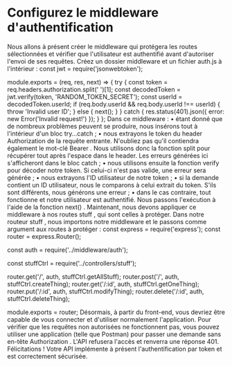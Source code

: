 # Configurez le middleware d'authentification

Nous allons à présent créer le middleware qui protégera les routes sélectionnées et vérifier que l'utilisateur est authentifié avant d'autoriser l'envoi de ses requêtes.
Créez un dossier middleware et un fichier auth.js à l'intérieur :
const jwt = require('jsonwebtoken');

module.exports = (req, res, next) => {
try {
const token = req.headers.authorization.split(' ')[1];
const decodedToken = jwt.verify(token, 'RANDOM_TOKEN_SECRET');
const userId = decodedToken.userId;
if (req.body.userId && req.body.userId !== userId) {
throw 'Invalid user ID';
} else {
next();
}
} catch {
res.status(401).json({
error: new Error('Invalid request!')
});
}
};
Dans ce middleware :
• étant donné que de nombreux problèmes peuvent se produire, nous insérons tout à l'intérieur d'un bloc try...catch ;
• nous extrayons le token du header Authorization de la requête entrante. N'oubliez pas qu'il contiendra également le mot-clé Bearer . Nous utilisons donc la fonction split pour récupérer tout après l'espace dans le header. Les erreurs générées ici s'afficheront dans le bloc catch ;
• nous utilisons ensuite la fonction verify pour décoder notre token. Si celui-ci n'est pas valide, une erreur sera générée ;
• nous extrayons l'ID utilisateur de notre token ;
• si la demande contient un ID utilisateur, nous le comparons à celui extrait du token. S'ils sont différents, nous générons une erreur ;
• dans le cas contraire, tout fonctionne et notre utilisateur est authentifié. Nous passons l'exécution à l'aide de la fonction next() .
Maintenant, nous devons appliquer ce middleware à nos routes stuff , qui sont celles à protéger. Dans notre routeur stuff , nous importons notre middleware et le passons comme argument aux routes à protéger :
const express = require('express');
const router = express.Router();

const auth = require('../middleware/auth');

const stuffCtrl = require('../controllers/stuff');

router.get('/', auth, stuffCtrl.getAllStuff);
router.post('/', auth, stuffCtrl.createThing);
router.get('/:id', auth, stuffCtrl.getOneThing);
router.put('/:id', auth, stuffCtrl.modifyThing);
router.delete('/:id', auth, stuffCtrl.deleteThing);

module.exports = router;
Désormais, à partir du front-end, vous devriez être capable de vous connecter et d'utiliser normalement l'application. Pour vérifier que les requêtes non autorisées ne fonctionnent pas, vous pouvez utiliser une application (telle que Postman) pour passer une demande sans en-tête Authorization . L'API refusera l'accès et renverra une réponse 401.
Félicitations ! Votre API implémente à présent l'authentification par token et est correctement sécurisée.
